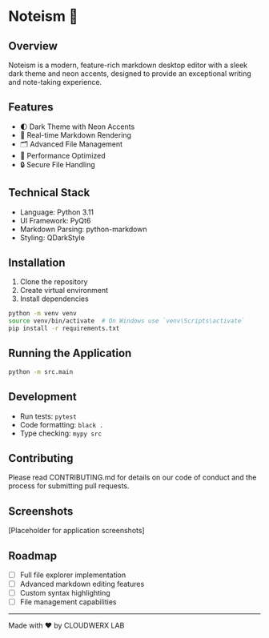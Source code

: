 # Noteism 📝

## Overview
Noteism is a modern, feature-rich markdown desktop editor with a sleek dark theme and neon accents, designed to provide an exceptional writing and note-taking experience.

## Features
- 🌓 Dark Theme with Neon Accents
- 📝 Real-time Markdown Rendering
- 🗂️ Advanced File Management
- 🚀 Performance Optimized
- 🔒 Secure File Handling

## Technical Stack
- Language: Python 3.11
- UI Framework: PyQt6
- Markdown Parsing: python-markdown
- Styling: QDarkStyle

## Installation
1. Clone the repository
2. Create virtual environment
3. Install dependencies
```bash
python -m venv venv
source venv/bin/activate  # On Windows use `venv\Scripts\activate`
pip install -r requirements.txt
```

## Running the Application
```bash
python -m src.main
```

## Development
- Run tests: `pytest`
- Code formatting: `black .`
- Type checking: `mypy src`

## Contributing
Please read CONTRIBUTING.md for details on our code of conduct and the process for submitting pull requests.

## Screenshots
[Placeholder for application screenshots]

## Roadmap
- [ ] Full file explorer implementation
- [ ] Advanced markdown editing features
- [ ] Custom syntax highlighting
- [ ] File management capabilities

---
Made with ❤️ by CLOUDWERX LAB
